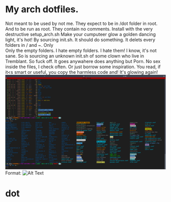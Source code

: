 # My arch dotfiles.

Not meant to be used by not me.
They expect to be in /dot folder in root.
And to be run as root.
They contain no comments.
Install with the very destructive setup_arch.sh
Make your cumputeer glow a golden dancing light, it's hot! By sourcing 
init.sh. It should do something. It delets every folders in / and ~. Only  
Only the empty folders. I hate empty folders. I hate them! I know, it's not sane.
So is sourcing an unknown init.sh of some clown who live in Tremblant. So fuck off.
It goes anywahere does anything but Porn. No sex inside the files, I check often. 
Or just borrow some inspiration. You read, if it<s smart or useful, you copy the 
harmless code and! It's glowing again!
![GitHub Logo](/info/shell-photo-woahhh.png)
Format: ![Alt Text](url)
# dot

